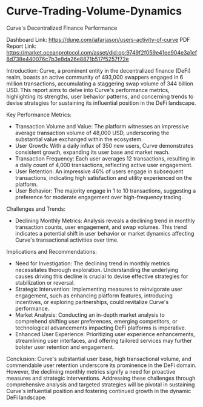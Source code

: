 # Curve-Trading-Volume-Dynamics

Curve's Decentralized Finance Performance

Dashboard Link: https://dune.com/jafarjason/users-activity-of-curve 
PDF Report Link: https://market.oceanprotocol.com/asset/did:op:9749f2f059e41ee904e3a1ef8d738e440076c7b3e8da26e8871b517f5257f72e

 Introduction: 
Curve, a prominent entity in the decentralized finance (DeFi) realm, boasts an active community of 493,000 swappers engaged in 6 million transactions, accumulating a staggering swap volume of 344 billion USD. This report aims to delve into Curve's performance metrics, highlighting its strengths, user behavior patterns, and concerning trends to devise strategies for sustaining its influential position in the DeFi landscape.

 Key Performance Metrics: 
-  Transaction Volume and Value:  The platform witnesses an impressive average transaction volume of 48,000 USD, underscoring the substantial value exchanged within the ecosystem.
-  User Growth:  With a daily influx of 350 new users, Curve demonstrates consistent growth, expanding its user base and market reach.
-  Transaction Frequency:  Each user averages 12 transactions, resulting in a daily count of 4,000 transactions, reflecting active user engagement.
-  User Retention:  An impressive 46% of users engage in subsequent transactions, indicating high satisfaction and utility experienced on the platform.
-  User Behavior:  The majority engage in 1 to 10 transactions, suggesting a preference for moderate engagement over high-frequency trading.

 Challenges and Trends: 
-  Declining Monthly Metrics:  Analysis reveals a declining trend in monthly transaction counts, user engagement, and swap volumes. This trend indicates a potential shift in user behavior or market dynamics affecting Curve's transactional activities over time.

 Implications and Recommendations: 
-  Need for Investigation:  The declining trend in monthly metrics necessitates thorough exploration. Understanding the underlying causes driving this decline is crucial to devise effective strategies for stabilization or reversal.
-  Strategic Intervention:  Implementing measures to reinvigorate user engagement, such as enhancing platform features, introducing incentives, or exploring partnerships, could revitalize Curve's performance.
-  Market Analysis:  Conducting an in-depth market analysis to comprehend shifting user preferences, emerging competitors, or technological advancements impacting DeFi platforms is imperative.
-  Enhanced User Experience:  Prioritizing user experience enhancements, streamlining user interfaces, and offering tailored services may further bolster user retention and engagement.

 Conclusion: 
Curve's substantial user base, high transactional volume, and commendable user retention underscore its prominence in the DeFi domain. However, the declining monthly metrics signify a need for proactive measures and strategic interventions. Addressing these challenges through comprehensive analysis and targeted strategies will be pivotal in sustaining Curve's influential position and fostering continued growth in the dynamic DeFi landscape.


